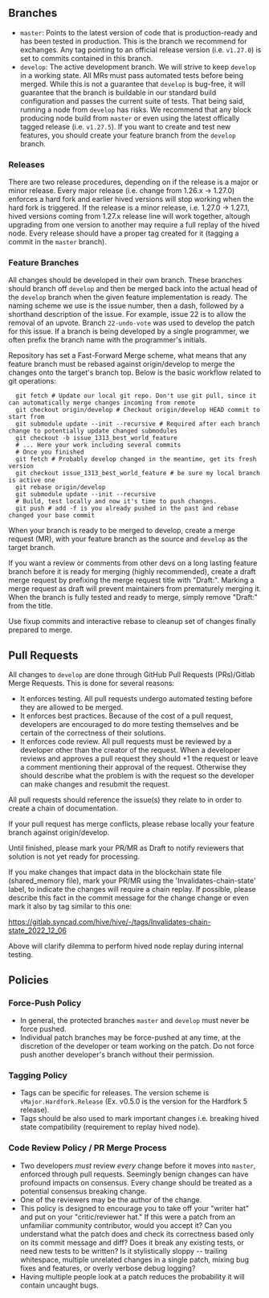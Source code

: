 ## Branches
- `master`: Points to the latest version of code that is production-ready and has been tested in production. This is the branch we recommend for exchanges. Any tag pointing to an official release version (i.e. `v1.27.0`) is set to commits contained in this branch.
- `develop`: The active development branch. We will strive to keep `develop` in a working state. All MRs must pass automated tests before being merged. While this is not a guarantee that `develop` is bug-free, it will guarantee that the branch is buildable in our standard build configuration and passes the current suite of tests. That being said, running a node from `develop` has risks.  We recommend that any block producing node build from `master` or even using the latest offically tagged release (i.e. `v1.27.5`). If you want to create and test new features, you should create your feature branch from the `develop` branch.

### Releases

There are two release procedures, depending on if the release is a major or minor release. Every major release (i.e. change from 1.26.x -> 1.27.0) enforces a hard fork and earlier hived versions will stop working when the hard fork is triggered. If the release is a minor release, i.e. 1.27.0 -> 1.27.1, hived versions coming from 1.27.x release line will work together, altough upgrading from one version to another may require a full replay of the hived node. Every release should have a proper tag created for it (tagging a commit in the `master` branch).

### Feature Branches

All changes should be developed in their own branch. These branches should branch off `develop` and then be merged back into the actual head of the `develop` branch when the given feature implementation is ready. The naming scheme we use is the issue number, then a dash, followed by a shorthand description of the issue. For example, issue 22 is to allow the removal of an upvote. Branch `22-undo-vote` was used to develop the patch for this issue. If a branch is being developed by a single programmer, we often prefix the branch name with the programmer's initials.

Repository has set a Fast-Forward Merge scheme, what means that any feature branch must be rebased against origin/develop to merge the changes onto the target's branch top. Below is the basic workflow related to git operations:

```
  git fetch # Update our local git repo. Don't use git pull, since it can automatically merge changes incoming from remote
  git checkout origin/develop # Checkout origin/develop HEAD commit to start from
  git submodule update --init --recursive # Required after each branch change to potentially update changed submodules
  git checkout -b issue_1313_best_world_feature
  # ... Here your work including several commits
  # Once you finished
  git fetch # Probably develop changed in the meantime, get its fresh version
  git checkout issue_1313_best_world_feature # be sure my local branch is active one
  git rebase origin/develop
  git submodule update --init --recursive
  # Build, test locally and now it's time to push changes. 
  git push # add -f is you already pushed in the past and rebase changed your base commit
```

When your branch is ready to be merged to develop, create a merge request (MR), with your feature branch as the source and `develop` as the target branch. 

If you want a review or comments from other devs on a long lasting feature branch before it is ready for merging (highly recommended), create a draft merge request by prefixing the merge request title with "Draft:". Marking a merge request as draft will prevent maintainers from prematurely merging it. When the branch is fully tested and ready to merge, simply remove "Draft:" from the title.

Use fixup commits and interactive rebase to cleanup set of changes finally prepared to merge.

## Pull Requests

All changes to `develop` are done through GitHub Pull Requests (PRs)/Gitlab Merge Requests. This is done for several reasons:

- It enforces testing. All pull requests undergo automated testing before they are allowed to be merged.
- It enforces best practices. Because of the cost of a pull request, developers are encouraged to do more testing themselves and be certain of the correctness of their solutions.
- It enforces code review. All pull requests must be reviewed by a developer other than the creator of the request. When a developer reviews and approves a pull request they should +1 the request or leave a comment mentioning their approval of the request. Otherwise they should describe what the problem is with the request so the developer can make changes and resubmit the request.

All pull requests should reference the issue(s) they relate to in order to create a chain of documentation.

If your pull request has merge conflicts, please rebase locally your feature branch against origin/develop.

Until finished, please mark your PR/MR as Draft to notify reviewers that solution is not yet ready for processing.

If you make changes that impact data in the blockchain state file (shared_memory file), mark your PR/MR using the 'Invalidates-chain-state' label, to indicate the changes will require a chain replay. If possible, please describe this fact in the commit message for the change change or even mark it also by tag similar to this one:

https://gitlab.syncad.com/hive/hive/-/tags/Invalidates-chain-state_2022_12_06

Above will clarify dilemma to perform hived node replay during internal testing.

## Policies

### Force-Push Policy

- In general, the protected branches `master` and `develop` must never be force pushed.
- Individual patch branches may be force-pushed at any time, at the discretion of the developer or team working on the patch. Do not force push another developer's branch without their permission.

### Tagging Policy

- Tags can be specific for releases. The version scheme is `vMajor.Hardfork.Release` (Ex. v0.5.0 is the version for the Hardfork 5 release).
- Tags should be also used to mark important changes i.e. breaking hived state compatibility (requirement to replay hived node).

### Code Review Policy / PR Merge Process

- Two developers *must* review *every* change before it moves into `master`, enforced through pull requests. Seemingly benign changes can have profound impacts on consensus. Every change should be treated as a potential consensus breaking change.
- One of the reviewers may be the author of the change.
- This policy is designed to encourage you to take off your "writer hat" and put on your "critic/reviewer hat."  If this were a patch from an unfamiliar community contributor, would you accept it?  Can you understand what the patch does and check its correctness based only on its commit message and diff? Does it break any existing tests, or need new tests to be written? Is it stylistically sloppy -- trailing whitespace, multiple unrelated changes in a single patch, mixing bug fixes and features, or overly verbose debug logging?
- Having multiple people look at a patch reduces the probability it will contain uncaught bugs.
